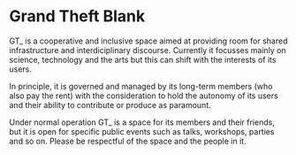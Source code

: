 # Grand Theft Blank 

GT_ is a cooperative and inclusive space aimed at providing room for shared infrastructure and interdiciplinary discourse.
Currently it focusses mainly on science, technology and the arts but this can shift with the interests of its users. 

In principle, it is governed and managed by its long-term members (who also pay the rent) with the consideration to hold the autonomy of its users and their ability to contribute or produce as paramount.

Under normal operation GT_  is a space for its members and their friends, but it is open for specific public events such as talks, workshops, parties and so on. Please be respectful of the space and the people in it.
